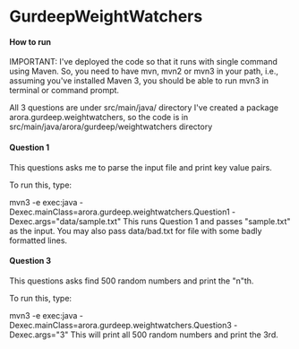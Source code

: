 # GurdeepWeightWatchers

#### How to run ####
IMPORTANT: I've deployed the code so that it runs with single command using Maven.
So, you need to have mvn, mvn2 or mvn3 in your path, i.e., assuming you've installed Maven 3, you should be able
to run mvn3 in terminal or command prompt.

All 3 questions are under src/main/java/ directory
I've created a package arora.gurdeep.weightwatchers, so the code is in src/main/java/arora/gurdeep/weightwatchers directory

#### Question 1 ####
This questions asks me to parse the input file and print key value pairs.

To run this, type:

mvn3 -e exec:java -Dexec.mainClass=arora.gurdeep.weightwatchers.Question1 -Dexec.args="data/sample.txt"
This runs Question 1 and passes "sample.txt" as the input. You may also pass data/bad.txt for file with some badly
formatted lines.


#### Question 3 ####
This questions asks find 500 random numbers and print the "n"th.

To run this, type:

mvn3 -e exec:java -Dexec.mainClass=arora.gurdeep.weightwatchers.Question3 -Dexec.args="3"
This will print all 500 random numbers and print the 3rd.